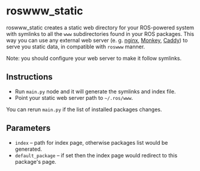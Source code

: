 # roswww_static

roswww_static creates a static web directory for your ROS-powered system with symlinks to all the `www` subdirectories found in your ROS packages. This way you can use any external web server (e. g. [nginx](https://nginx.org/), [Monkey](https://github.com/monkey/monkey), [Caddy](https://caddyserver.com)) to serve you static data, in compatible with `roswww` manner.

Note: you should configure your web server to make it follow symlinks.

## Instructions

* Run `main.py` node and it will generate the symlinks and index file.
* Point your static web server path to `~/.ros/www`.

You can rerun `main.py` if the list of installed packages changes.

## Parameters

* `index` – path for index page, otherwise packages list would be generated.
* `default_package` – if set then the index page would redirect to this package's page.
